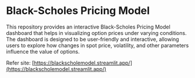 # Black-Scholes Pricing Model
This repository provides an interactive Black-Scholes Pricing Model dashboard that helps in visualizing option prices under varying conditions. The dashboard is designed to be user-friendly and interactive, allowing users to explore how changes in spot price, volatility, and other parameters influence the value of options.

Refer site: [https://blackscholemodel.streamlit.app/](https://blackscholemodel.streamlit.app/)
